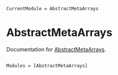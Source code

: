 ```@meta
CurrentModule = AbstractMetaArrays
```

# AbstractMetaArrays

Documentation for [AbstractMetaArrays](https://github.com/marcom/AbstractMetaArrays.jl).

```@index
```

```@autodocs
Modules = [AbstractMetaArrays]
```
